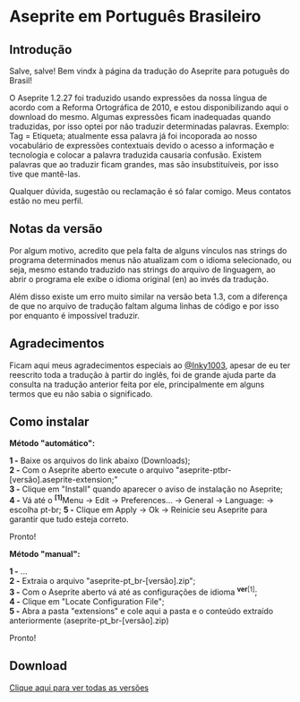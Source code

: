 # Aseprite em Português Brasileiro
<h2>Introdução</h2>

Salve, salve! Bem vindx à página da tradução do Aseprite para potuguês do Brasil!

O Aseprite 1.2.27 foi traduzido usando expressões da nossa língua de acordo com a Reforma Ortográfica de 2010, e estou disponibilizando aqui o download do mesmo. Algumas expressões ficam inadequadas quando traduzidas, por isso optei por não traduzir determinadas palavras. Exemplo: Tag = Etiqueta; atualmente essa palavra já foi incoporada ao nosso vocabulário de expressões contextuais devido o acesso a informação e tecnologia e colocar a palavra traduzida causaria confusão. Existem palavras que ao traduzir ficam grandes, mas são insubstituíveis, por isso tive que mantê-las.

Qualquer dúvida, sugestão ou reclamação é só falar comigo. Meus contatos estão no meu perfil.

<h2>Notas da versão</h2>

Por algum motivo, acredito que pela falta de alguns vínculos nas strings do programa determinados menus não atualizam com o idioma selecionado, ou seja, mesmo estando traduzido nas strings do arquivo de linguagem, ao abrir o programa ele exibe o idioma original (en) ao invés da tradução.

Além disso existe um erro muito similar na versão beta 1.3, com a diferença de que no arquivo de tradução faltam alguma linhas de código e por isso por enquanto é impossível traduzir.

<h2>Agradecimentos</h2>

Ficam aqui meus agradecimentos especiais ao <a href="https://github.com/Inky1003">@Inky1003</a>, apesar de eu ter reescrito toda a tradução à partir do inglês, foi de grande ajuda parte da consulta na tradução anterior feita por ele, principalmente em alguns termos que eu não sabia o significado.

<h2>Como instalar</h2>

<b>Método "automático":</b><br>

<b>1 -</b> Baixe os arquivos do link abaixo (Downloads);<br>
<b>2 -</b> Com o Aseprite aberto execute o arquivo "aseprite-ptbr-[versão].aseprite-extension;"<br>
<b>3 -</b> Clique em "Install" quando aparecer o aviso de instalação no Aseprite;<br>
<b>4 -</b> Vá até o <sup><b>[1]</b></sup>Menu → Edit → Preferences... → General → Language: → escolha pt-br;
<b>5 -</b> Clique em Apply → Ok → Reinicie seu Aseprite para garantir que tudo esteja correto.<br>

Pronto!

<b>Método "manual":</b><br>

<b>1 -</b> ...<br>
<b>2 -</b> Extraia o arquivo "aseprite-pt_br-[versão].zip";<br>
<b>3 -</b> Com o Aseprite aberto vá até as configurações de idioma <sup><b>ver</b>[1]</sup>;<br>
<b>4 -</b> Clique em "Locate Configuration File";<br>
<b>5 -</b> Abra a pasta "extensions" e cole aqui a pasta e o conteúdo extraído anteriormente (aseprite-pt_br-[versão].zip)

Pronto!

<h2>Download</h2>

<a href="https://github.com/puddiCria/aseprite-pt-br/releases">Clique aqui para ver todas as versões</a>


